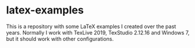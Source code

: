 # latex-examples

This is a repository with some LaTeX examples I created over the past years.
Normally I work with TexLive 2019, TexStudio 2.12.16 and Windows 7, but
it should work with other configurations.

